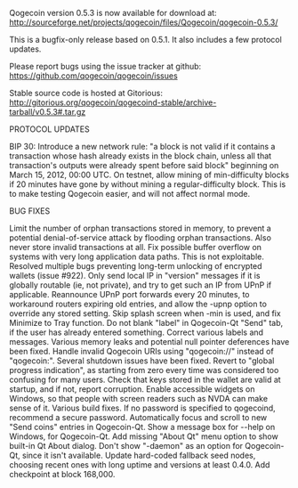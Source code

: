 Qogecoin version 0.5.3 is now available for download at:
http://sourceforge.net/projects/qogecoin/files/Qogecoin/qogecoin-0.5.3/

This is a bugfix-only release based on 0.5.1.
It also includes a few protocol updates.

Please report bugs using the issue tracker at github:
https://github.com/qogecoin/qogecoin/issues

Stable source code is hosted at Gitorious:
http://gitorious.org/qogecoin/qogecoind-stable/archive-tarball/v0.5.3#.tar.gz

PROTOCOL UPDATES

BIP 30: Introduce a new network rule: "a block is not valid if it contains a transaction whose hash already exists in the block chain, unless all that transaction's outputs were already spent before said block" beginning on March 15, 2012, 00:00 UTC.
On testnet, allow mining of min-difficulty blocks if 20 minutes have gone by without mining a regular-difficulty block. This is to make testing Qogecoin easier, and will not affect normal mode.

BUG FIXES

Limit the number of orphan transactions stored in memory, to prevent a potential denial-of-service attack by flooding orphan transactions. Also never store invalid transactions at all.
Fix possible buffer overflow on systems with very long application data paths. This is not exploitable.
Resolved multiple bugs preventing long-term unlocking of encrypted wallets
(issue #922).
Only send local IP in "version" messages if it is globally routable (ie, not private), and try to get such an IP from UPnP if applicable.
Reannounce UPnP port forwards every 20 minutes, to workaround routers expiring old entries, and allow the -upnp option to override any stored setting.
Skip splash screen when -min is used, and fix Minimize to Tray function.
Do not blank "label" in Qogecoin-Qt "Send" tab, if the user has already entered something.
Correct various labels and messages.
Various memory leaks and potential null pointer deferences have been fixed.
Handle invalid Qogecoin URIs using "qogecoin://" instead of "qogecoin:".
Several shutdown issues have been fixed.
Revert to "global progress indication", as starting from zero every time was considered too confusing for many users.
Check that keys stored in the wallet are valid at startup, and if not, report corruption.
Enable accessible widgets on Windows, so that people with screen readers such as NVDA can make sense of it.
Various build fixes.
If no password is specified to qogecoind, recommend a secure password.
Automatically focus and scroll to new "Send coins" entries in Qogecoin-Qt.
Show a message box for --help on Windows, for Qogecoin-Qt.
Add missing "About Qt" menu option to show built-in Qt About dialog.
Don't show "-daemon" as an option for Qogecoin-Qt, since it isn't available.
Update hard-coded fallback seed nodes, choosing recent ones with long uptime and versions at least 0.4.0.
Add checkpoint at block 168,000.
